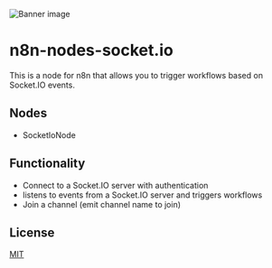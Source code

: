 ![Banner image](https://user-images.githubusercontent.com/10284570/173569848-c624317f-42b1-45a6-ab09-f0ea3c247648.png)

# n8n-nodes-socket.io

This is a node for n8n that allows you to trigger workflows based on Socket.IO events.

## Nodes

- SocketIoNode

## Functionality
- Connect to a Socket.IO server with authentication
- listens to events from a Socket.IO server and triggers workflows
- Join a channel (emit channel name to join)


## License

[MIT](https://github.com/n8n-io/n8n-nodes-starter/blob/master/LICENSE.md)
